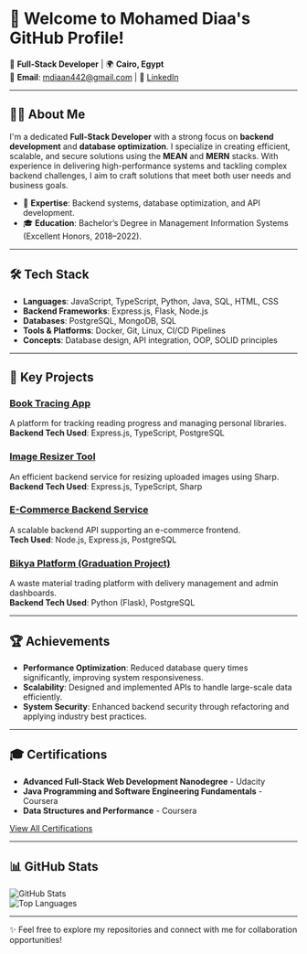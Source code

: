 # 👋 Welcome to Mohamed Diaa's GitHub Profile!

🌟 **Full-Stack Developer** | 🌍 **Cairo, Egypt**  
📧 **Email**: mdiaan442@gmail.com | 🔗 [LinkedIn](https://www.linkedin.com/in/mohamed-diaa-03986b1ab/)

---

## 👨‍💻 About Me

I'm a dedicated **Full-Stack Developer** with a strong focus on **backend development** and **database optimization**. I specialize in creating efficient, scalable, and secure solutions using the **MEAN** and **MERN** stacks. With experience in delivering high-performance systems and tackling complex backend challenges, I aim to craft solutions that meet both user needs and business goals.

- 🔧 **Expertise**: Backend systems, database optimization, and API development.
- 🎓 **Education**: Bachelor’s Degree in Management Information Systems (Excellent Honors, 2018–2022).

---

## 🛠️ Tech Stack
- **Languages**: JavaScript, TypeScript, Python, Java, SQL, HTML, CSS
- **Backend Frameworks**: Express.js, Flask, Node.js
- **Databases**: PostgreSQL, MongoDB, SQL
- **Tools & Platforms**: Docker, Git, Linux, CI/CD Pipelines
- **Concepts**: Database design, API integration, OOP, SOLID principles

---

## 🌟 Key Projects
### [Book Tracing App](https://book-tracing.netlify.app/)
A platform for tracking reading progress and managing personal libraries.  
**Backend Tech Used**: Express.js, TypeScript, PostgreSQL  

### [Image Resizer Tool](https://github.com/MohamedDiaaEldin/image-resizer-api)
An efficient backend service for resizing uploaded images using Sharp.  
**Backend Tech Used**: Express.js, TypeScript, Sharp  

### [E-Commerce Backend Service](https://github.com/MohamedDiaaEldin/store-udacity-project)
A scalable backend API supporting an e-commerce frontend.  
**Tech Used**: Node.js, Express.js, PostgreSQL  

### [Bikya Platform (Graduation Project)](https://github.com/MohamedDiaaEldin/bikya-nodejs)
A waste material trading platform with delivery management and admin dashboards.  
**Backend Tech Used**: Python (Flask), PostgreSQL  

---

## 🏆 Achievements
- **Performance Optimization**: Reduced database query times significantly, improving system responsiveness.
- **Scalability**: Designed and implemented APIs to handle large-scale data efficiently.
- **System Security**: Enhanced backend security through refactoring and applying industry best practices.

---

## 🎓 Certifications
- **Advanced Full-Stack Web Development Nanodegree** - Udacity  
- **Java Programming and Software Engineering Fundamentals** - Coursera  
- **Data Structures and Performance** - Coursera  

[View All Certifications](https://github.com/MohamedDiaaEldin)

---

## 📊 GitHub Stats
![GitHub Stats](https://github-readme-stats.vercel.app/api?username=MohamedDiaaEldin&show_icons=true&theme=radical)  
![Top Languages](https://github-readme-stats.vercel.app/api/top-langs/?username=MohamedDiaaEldin&layout=compact&theme=radical)

---

✨ Feel free to explore my repositories and connect with me for collaboration opportunities!

